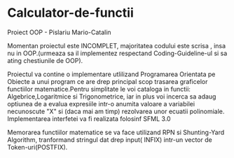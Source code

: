 # Calculator-de-functii
Proiect OOP - Pislariu Mario-Catalin 

Momentan proiectul este INCOMPLET, majoritatea codului este scrisa , insa nu in OOP.(urmeaza sa il implementez respectand Coding-Guideline-ul si sa ating chestiunile de OOP).

Proiectul va contine o implementare utlilizand Programarea Orientata pe Obiecte a unui program ce are drep principal scop trasarea graficelor functiilor matematice.Pentru simplitate le voi cataloga in functii: Algebrice,Logaritmice si Trigonometrice, iar in plus voi incerca sa adaug optiunea de a evalua expresiile intr-o anumita valoare a variabilei necunoscute "X" si (daca mai am timp) rezolvarea unor ecuatii polinomiale. Implementarea interfetei va fi realizata folosinf SFML 3.0

Memorarea functiilor matematice se va face utilizand RPN si Shunting-Yard Algorithm, tranformand stringul dat drep input( INFIX) intr-un vector de Token-uri(POSTFIX).
